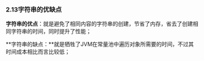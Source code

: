 ### 2.13字符串的优缺点

**字符串的优点**：就是避免了相同内容的字符串的创建，节省了内存，省去了创建相同字符串的时间，同时提升了性能；

**字符串的缺点：**就是牺牲了JVM在常量池中遍历对象所需要的时间，不过其时间成本相比而言比较低；

